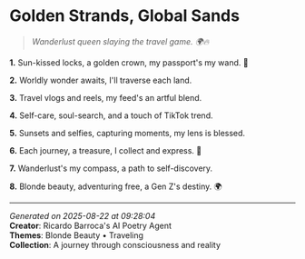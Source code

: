 # Golden Strands, Global Sands

> *Wanderlust queen slaying the travel game. 🌍🔥*

**1.** Sun-kissed locks, a golden crown, my passport's my wand. 🌟


**2.** Worldly wonder awaits, I'll traverse each land.


**3.** Travel vlogs and reels, my feed's an artful blend.


**4.** Self-care, soul-search, and a touch of TikTok trend.


**5.** Sunsets and selfies, capturing moments, my lens is blessed.


**6.** Each journey, a treasure, I collect and express. 🌅


**7.** Wanderlust's my compass, a path to self-discovery.


**8.** Blonde beauty, adventuring free, a Gen Z's destiny. 🌍



---

*Generated on 2025-08-22 at 09:28:04*  
**Creator**: Ricardo Barroca's AI Poetry Agent  
**Themes**: Blonde Beauty • Traveling  
**Collection**: A journey through consciousness and reality